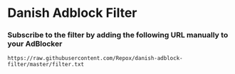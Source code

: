 # Danish Adblock Filter

### Subscribe to the filter by adding the following URL manually to your AdBlocker

    https://raw.githubusercontent.com/Repox/danish-adblock-filter/master/filter.txt
